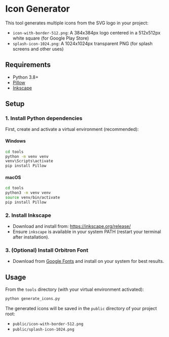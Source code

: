 # Icon Generator

This tool generates multiple icons from the SVG logo in your project:
- `icon-with-border-512.png`: A 384x384px logo centered in a 512x512px white square (for Google Play Store)
- `splash-icon-1024.png`: A 1024x1024px transparent PNG (for splash screens and other uses)

## Requirements
- Python 3.8+
- [Pillow](https://pypi.org/project/Pillow/)
- [Inkscape](https://inkscape.org/release/)

## Setup

### 1. Install Python dependencies

First, create and activate a virtual environment (recommended):

#### Windows
```sh
cd tools
python -m venv venv
venv\Scripts\activate
pip install Pillow
```

#### macOS
```sh
cd tools
python3 -m venv venv
source venv/bin/activate
pip install Pillow
```

### 2. Install Inkscape
- Download and install from: https://inkscape.org/release/
- Ensure `inkscape` is available in your system PATH (restart your terminal after installation).

### 3. (Optional) Install Orbitron Font
- Download from [Google Fonts](https://fonts.google.com/specimen/Orbitron) and install on your system for best results.

## Usage

From the `tools` directory (with your virtual environment activated):

```sh
python generate_icons.py
```

The generated icons will be saved in the `public` directory of your project root:
- `public/icon-with-border-512.png`
- `public/splash-icon-1024.png` 